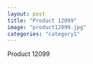 ```yaml
---
layout: post
title: "Product 12099"
image: "product12099.jpg"
categories: "category1"
---
```

Product 12099
